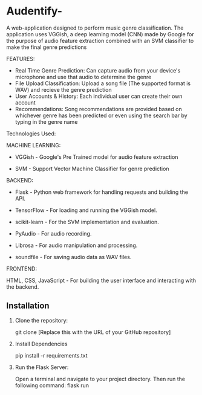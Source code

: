 # Audentify-
A web-application designed to perform music genre classification. The application uses VGGish, a deep learning model (CNN) made by Google for the purpose of audio feature extraction combined with an SVM classifier to make the final genre predictions

FEATURES:
- Real Time Genre Prediction: Can capture audio from your device's microphone and use that audio to determine the genre
- File Upload Classification: Upload a song file (The supported format is WAV) and recieve the genre prediction
- User Accounts & History: Each individual user can create their own account
- Recommendations: Song recommendations are provided based on whichever genre has been predicted or even using the search bar by typing in the genre name

Technologies Used:

MACHINE LEARNING:

- VGGish - Google's Pre Trained model for audio feature extraction

- SVM - Support Vector Machine Classifier for genre prediction

BACKEND:

- Flask - Python web framework for handling requests and building the API.

- TensorFlow - For loading and running the VGGish model.

- scikit-learn - For the SVM implementation and evaluation.

- PyAudio - For audio recording.

- Librosa - For audio manipulation and processing.

- soundfile - For saving audio data as WAV files.

FRONTEND:

HTML, CSS, JavaScript - For building the user interface and interacting with the backend.

## Installation

1. Clone the repository:

      git clone [Replace this with the URL of your GitHub repository]
   
2. Install Dependencies

      pip install -r requirements.txt 

3. Run the Flask Server:

      Open a terminal and navigate to your project directory. Then run the following command:
      flask run
